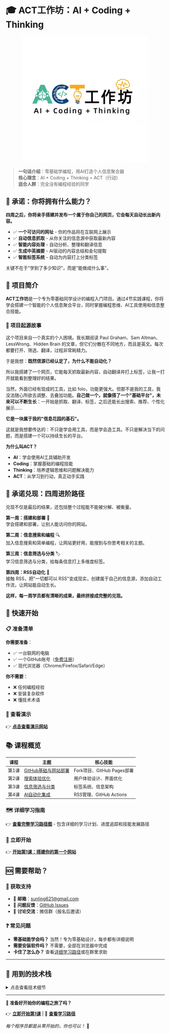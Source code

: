 # 🎓 ACT工作坊：AI + Coding + Thinking

<div align="center">
  <img src="act.jpg" alt="ACT工作坊 - AI + Coding + Thinking" width="400">
</div>

> **一句话介绍**：零基础学编程，用AI打造个人信息聚合器  
> **核心理念**：AI + Coding + Thinking = ACT（行动）  
> **适合人群**：完全没有编程经验的同学  

## 🎯 承诺：你将拥有什么能力？

**四周之后，你将亲手搭建并发布一个属于你自己的网页，它会每天自动长出新内容。**
- ✅ **一个可访问的网址** - 你的作品将在互联网上展示
- ✅ **自动信息抓取** - 从你关注的信息源中获取最新内容
- ✅ **智能内容处理** - 自动分析、整理和翻译信息
- ✅ **生成中英摘要** - AI驱动的内容总结和金句提取
- ✅ **智能标签系统** - 自动为内容打上分类标签

关键不在于"学到了多少知识"，而是"能做成什么事"。

## 🎯 项目简介

**ACT工作坊**是一个专为零基础同学设计的编程入门项目。通过4节实践课程，你将学会搭建一个智能的个人信息聚合平台，同时掌握编程思维、AI工具使用和信息整合技能。

### 📖 项目起源故事

这个项目来自一个真实的个人困境。我长期阅读 Paul Graham、Sam Altman、LessWrong、Hidden Brain 的文章，但它们分散在不同地方，而且是英文。每次都要打开、筛选、翻译，过程非常耗精力。

于是我想：**既然信源已经认定了，为什么不能自动化？**

所以我搭建了一个网页，它能每天抓取最新内容，自动翻译并打上标签，让我一打开就能看到整理好的结果。

当然，外面已经有现成的工具，比如 folo，功能更强大。但那不是我的工具，我没法随心所欲去调整、去叠加功能。**自己做一个，就像搭了一个"基础平台"，未来可以不断生长**：一开始是抓取、翻译、标签，之后还能长出搜索、推荐、个性化展示……

**它是一块属于我的"信息花园的基石"。**

这就是我想要传达的：不只是学会用工具，而是学会造工具。不只是解决当下的问题，而是搭建一个可以持续生长的平台。

**为什么叫ACT？**
- **AI**：学会使用AI工具辅助开发
- **Coding**：掌握基础的编程技能
- **Thinking**：培养逻辑思维和问题解决能力
- **ACT**：从学习到行动，真正动手实践

## 🎯 承诺兑现：四周进阶路径

兑现不仅是最后的结果，还包括整个过程能不能被分解、被衡量。

**第一周：搭建和部署** 🌱  
学会搭建和部署，让别人能访问你的网站。

**第二周：信息搜索和编程** 🔍  
加入信息搜索和简单编程，让网站更好用，能搜到与你思考相关的主题。

**第三周：信息筛选与分类** 🏷️  
学习信息筛选与分类，给每条信息打上多维度标签。

**第四周：RSS自动化** 🤖  
接触 RSS，把"一切都可以 RSS"变成现实，创建属于自己的信息源，添加自动工作流，让网站能自动生长。

**这样，每一周学员都有清晰的成果，最终拼接成完整的兑现。**

## 🚀 快速开始

### 📋 准备清单
**你需要准备**：
- ✅ 一台联网的电脑
- ✅ 一个GitHub账号（[免费注册](https://github.com)）
- ✅ 现代浏览器（Chrome/Firefox/Safari/Edge）

**你不需要**：
- ❌ 任何编程经验
- ❌ 安装复杂软件
- ❌ 懂技术术语

### 👀 查看演示
👉 **[点击查看演示网站](https://sunling.github.io/curated-gems/)**

## 📚 课程概览

| 课程 | 主题 |  核心技能 
|------|------|----------|
| 第1课 | [GitHub基础与网站部署](v1/task.md) |  Fork项目、GitHub Pages部署 |
| 第2课 | [搜索体验优化](v2/task.md) | 用户体验设计、界面优化 |
| 第3课 | [信息筛选与分类](v3/task.md) |  标签系统、信息架构 |
| 第4课 | [AI自动化集成](v4/task.md) | RSS管理、GitHub Actions |

### 🗺️ 详细学习指南
👉 **[查看完整学习路径图](LEARNING_ROADMAP.md)** - 包含详细的学习计划、进度追踪和技能发展路径

### 🚀 立即开始
👉 **[开始第1课：搭建你的第一个网站](v1/task.md)**

## 🆘 需要帮助？

### 💬 获取支持
- 📧 **邮箱**：sunling621@gmail.com
- 🐛 **问题反馈**：[GitHub Issues](https://github.com/sunling/curated-gems/issues)
- 💬 **讨论交流**：微信群（报名后邀请）

### ❓ 常见问题
- **零基础能学会吗？** 当然！专为零基础设计，每步都有详细说明
- **需要安装软件吗？** 不需要，全部在浏览器中完成
- **卡住了怎么办？** 查看[详细学习路径](LEARNING_ROADMAP.md)或在群里求助

---

## 🔧 用到的技术栈

<details>
<summary>点击查看技术细节</summary>

- **前端**：原生HTML/CSS/JavaScript
- **数据处理**：Python + RSS解析  
- **AI集成**：OpenRouter API
- **部署**：GitHub Pages
- **自动化**：GitHub Actions

**项目特色**：零依赖、响应式设计、自动化更新、模块化结构

</details>

---

**🚀 准备好开始你的编程之旅了吗？**

👉 **[立即开始第1课](v1/task.md)** | 📖 **[查看学习路径](LEARNING_ROADMAP.md)**

*每个程序员都是从零开始的，你也可以！* 💪